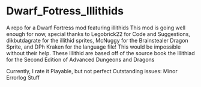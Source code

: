 # Dwarf_Fotress_Illithids
A repo for a Dwarf Fortress mod featuring illithids
This mod is going well enough for now, special thanks to Legobrick22 for Code and Suggestions, dikbutdagrate for the illithid sprites, McNuggy for the Brainstealer Dragon Sprite, and DPh Kraken for the language file!
This would be impossible without their help.
These Illithid are based off of the source book the Illithiad for the Second Edition of Advanced Dungeons and Dragons

Currently, I rate it Playable, but not perfect
Outstanding issues:
Minor Errorlog Stuff
